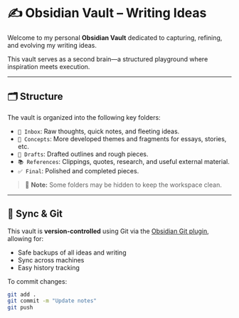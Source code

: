# ✍️ Obsidian Vault – Writing Ideas

Welcome to my personal **Obsidian Vault** dedicated to capturing, refining, and evolving my writing ideas.

This vault serves as a second brain—a structured playground where inspiration meets execution.

---

## 🗂 Structure

The vault is organized into the following key folders:

- `📒 Inbox`: Raw thoughts, quick notes, and fleeting ideas.
- `🧠 Concepts`: More developed themes and fragments for essays, stories, etc.
- `🧾 Drafts`: Drafted outlines and rough pieces.
- `📚 References`: Clippings, quotes, research, and useful external material.
- `✅ Final`: Polished and completed pieces.

> 📌 **Note:** Some folders may be hidden to keep the workspace clean.

---

## 🔄 Sync & Git

This vault is **version-controlled** using Git via the [Obsidian Git plugin](https://github.com/denolehov/obsidian-git), allowing for:

- Safe backups of all ideas and writing
- Sync across machines
- Easy history tracking

To commit changes:
```sh
git add .
git commit -m "Update notes"
git push

